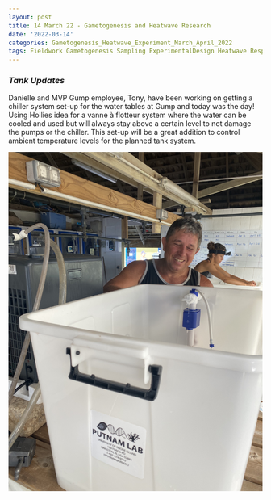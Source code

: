 ```yaml
---
layout: post
title: 14 March 22 - Gametogenesis and Heatwave Research
date: '2022-03-14'
categories: Gametogenesis_Heatwave_Experiment_March_April_2022
tags: Fieldwork Gametogenesis Sampling ExperimentalDesign Heatwave Respirometry
---
```


### *Tank Updates*
Danielle and MVP Gump employee, Tony, have been working on getting a chiller system set-up for the water tables at Gump and today was the day! Using Hollies idea for a vanne à flotteur system where the water can be cooled and used but will always stay above a certain level to not damage the pumps or the chiller. This set-up will be a great addition to control ambient temperature levels for the planned tank system. 

![tony](https://raw.githubusercontent.com/urol-e5/urol-e5.github.io/master/images/March2022_Moorea/IMG_3822.jpg)



